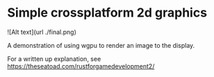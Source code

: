 # Simple crossplatform 2d graphics

![Alt text](url ./final.png)

A demonstration of using wgpu to render an image to the display.

For a written up explanation, see https://theseatoad.com/rustforgamedevelopment2/ 

